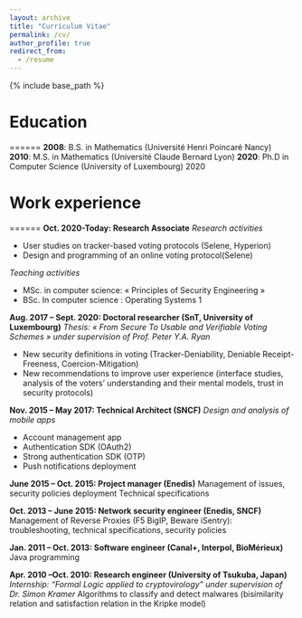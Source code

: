 ```yaml
---
layout: archive
title: "Curriculum Vitae"
permalink: /cv/
author_profile: true
redirect_from:
  - /resume
---
```


{% include base_path %}

# Education
======
**2008**: B.S. in Mathematics (Université Henri Poincaré Nancy) 
**2010**: M.S. in Mathematics (Université Claude Bernard Lyon)
**2020**: Ph.D in Computer Science (University of Luxembourg) 2020

# Work experience
======
**Oct. 2020-Today: Research Associate**
*Research activities*
  * User studies on tracker-based voting protocols (Selene, Hyperion)
  * Design and programming of an online voting protocol(Selene)

*Teaching activities*
  * MSc. in computer science: « Principles of Security Engineering »
  * BSc. In computer science : Operating Systems 1

**Aug. 2017 – Sept. 2020: Doctoral researcher (SnT, University of Luxembourg)**
*Thesis: « From Secure To Usable and Verifiable Voting Schemes » under supervision of Prof. Peter Y.A. Ryan*

  * New security definitions in voting (Tracker-Deniability, Deniable Receipt-Freeness, Coercion-Mitigation)
  * New recommendations to improve user experience (interface studies, analysis of the voters’ understanding and their mental models, trust in security protocols)


**Nov. 2015 – May 2017: Technical Architect (SNCF)**
*Design and analysis of mobile apps*
* Account management app
* Authentication SDK (OAuth2)
* Strong authentication SDK (OTP)
* Push notifications deployment

 

**June 2015 – Oct. 2015: Project manager (Enedis)**
Management of issues, security policies deployment
Technical specifications

**Oct. 2013 – June 2015: Network security engineer (Enedis, SNCF)**
Management of Reverse Proxies (F5 BigIP, Beware iSentry): troubleshooting, technical specifications, security policies

 

**Jan. 2011 – Oct. 2013: Software engineer (Canal+, Interpol, BioMérieux)**
Java programming


**Apr. 2010 –Oct. 2010: Research engineer (University of Tsukuba, Japan)**
*Internship: “Formal Logic applied to cryptovirology” under supervision of Dr. Simon Kramer*
Algorithms to classify and detect malwares (bisimilarity relation and satisfaction relation in the Kripke model)
